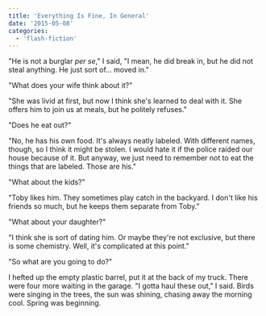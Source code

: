 ```yaml
---
title: 'Everything Is Fine, In General'
date: '2015-05-08'
categories:
  - 'flash-fiction'
---
```


"He is not a burglar _per se_," I said, "I mean, he did break in, but he did not
steal anything. He just sort of... moved in."

"What does your wife think about it?"

"She was livid at first, but now I think she's learned to deal with it. She
offers him to join us at meals, but he politely refuses."

"Does he eat out?"

"No, he has his own food. It's always neatly labeled. With different names,
though, so I think it might be stolen. I would hate it if the police raided our
house because of it. But anyway, we just need to remember not to eat the things
that are labeled. Those are his."

"What about the kids?"

"Toby likes him. They sometimes play catch in the backyard. I don't like his
friends so much, but he keeps them separate from Toby."

"What about your daughter?"

"I think she is sort of dating him. Or maybe they're not exclusive, but there is
some chemistry. Well, it's complicated at this point."

"So what are you going to do?"

I hefted up the empty plastic barrel, put it at the back of my truck. There were
four more waiting in the garage. "I gotta haul these out," I said. Birds were
singing in the trees, the sun was shining, chasing away the morning cool. Spring
was beginning.
